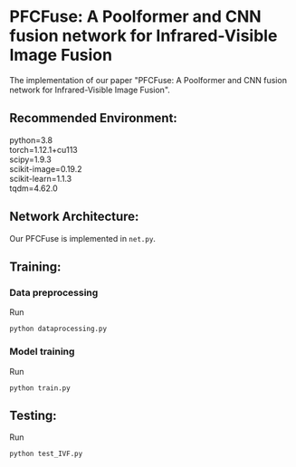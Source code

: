 # PFCFuse: A Poolformer and CNN fusion network for Infrared-Visible Image Fusion
The implementation of our paper "PFCFuse: A Poolformer and CNN fusion network for Infrared-Visible Image Fusion".
## Recommended Environment:
python=3.8\
torch=1.12.1+cu113\
scipy=1.9.3\
scikit-image=0.19.2\
scikit-learn=1.1.3\
tqdm=4.62.0
## Network Architecture:
Our PFCFuse is implemented in ``net.py``.
## Training:
### Data preprocessing
Run 
```
python dataprocessing.py
```
### Model training
Run 
```
python train.py
```
## Testing:
Run 
```
python test_IVF.py
```
